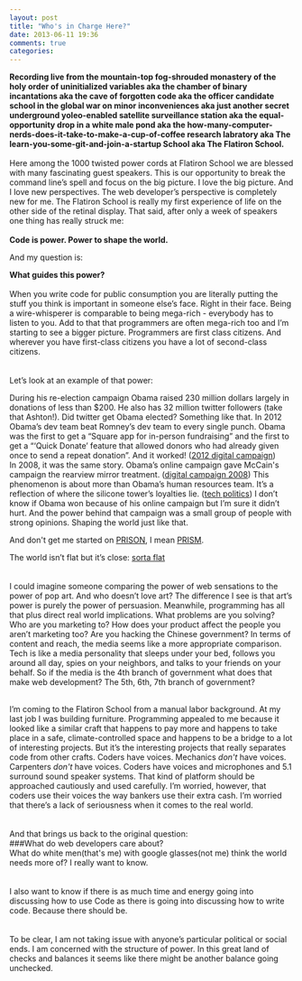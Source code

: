 ```yaml
---
layout: post
title: "Who's in Charge Here?"
date: 2013-06-11 19:36
comments: true
categories: 
---
```


**Recording live from the mountain-top fog-shrouded monastery of the holy order of uninitialized variables aka the chamber of binary incantations aka the cave of forgotten code aka the officer candidate school in the global war on minor inconveniences aka just another secret underground yoleo-enabled satellite surveillance station aka the equal-opportunity drop in a white male pond aka the how-many-computer-nerds-does-it-take-to-make-a-cup-of-coffee research labratory aka The learn-you-some-git-and-join-a-startup School aka The Flatiron School.**
<br/>
<br/>
Here among the 1000 twisted power cords at Flatiron School we are blessed with many fascinating guest speakers. This is our opportunity to break the command line’s spell and focus on the big picture. I love the big picture. And I love new perspectives.  The web developer’s perspective is completely new for me.  The Flatiron School is really my first experience of life on the other side of the retinal display. That said, after only a week of speakers one thing has really struck me:
<br/><br/>
**Code is power. Power to shape the world.**

And my question is:

**What guides this power?**
<br/><br/>
When you write code for public consumption you are literally putting the stuff you think is important in someone else’s face. Right in their face. Being a wire-whisperer is comparable to being mega-rich - everybody has to listen to you.  Add to that that programmers are often mega-rich too and I’m starting to see a bigger picture. Programmers are first class citizens. And wherever you have first-class citizens you have a lot of second-class citizens.
<br/><br/><br/>
Let’s look at an example of that power:  

During his re-election campaign Obama raised 230 million dollars largely in donations of less than $200. He also has 32 million twitter followers (take that Ashton!). Did twitter get Obama elected? Something like that. In 2012 Obama’s dev team beat Romney’s dev team to every single punch. Obama was the first to get a “Square app for in-person fundraising” and the first to get a “‘Quick Donate’ feature that allowed donors who had already given once to send a repeat donation”. And it worked!
([2012 digital campaign](http://techpresident.com/news/23106/romneys-digital-campaign-second-place-finish "2012 digital campaign"))  
In 2008, it was the same story. Obama’s online campaign gave McCain's campaign the rearview mirror treatment. 
([digital campaign 2008](http://www.nationaljournal.com/magazine/online-fundraising-revolution-20080419 "2008 digital campaign"))
This phenomenon is about more than Obama’s human resources team. It’s a reflection of where the silicone tower’s loyalties lie. 
([tech politics](http://fivethirtyeight.blogs.nytimes.com/2012/11/28/in-silicon-valley-technology-talent-gap-threatens-g-o-p-campaigns/ "tech politics"))
I don’t know if Obama won because of his online campaign but I’m sure it didn’t hurt. And the power behind that campaign was a small group of people with strong opinions. Shaping the world just like that.

And don't get me started on [PRISON](/images/prison.jpg), I mean [PRISM](/images/prison.jpg).

The world isn’t flat but it’s close: [sorta flat](/images/macair.jpg)
<br/>
<br/>
<br/>
I could imagine someone comparing the power of web sensations to the power of pop art. And who doesn’t love art? The difference I see is that art’s power is purely the power of persuasion. Meanwhile, programming has all that plus direct real world implications. What problems are you solving? Who are you marketing to? How does your product affect the people you aren’t marketing too? Are you hacking the Chinese government? In terms of content and reach, the media seems like a more appropriate comparison. Tech is like a media personality that sleeps under your bed, follows you around all day, spies on your neighbors, and talks to your friends on your behalf. So if the media is the 4th branch of government what does that make web development? The 5th, 6th, 7th branch of government?
<br/>
<br/>

I’m coming to the Flatiron School from a manual labor background. At my last job I was building furniture. Programming appealed to me because it looked like a similar craft that happens to pay more and happens to take place in a safe, climate-controlled space and happens to be a bridge to a lot of interesting projects. But it’s the interesting projects that really separates code from other crafts. Coders have voices. Mechanics *don't* have voices. Carpenters *don't* have voices. Coders have voices and microphones and 5.1 surround sound speaker systems. That kind of platform should be approached cautiously and used carefully. I’m worried, however, that coders use their voices the way bankers use their extra cash. I’m worried that there’s a lack of seriousness when it comes to the real world.
<br/>
<br/><br/>
And that brings us back to the original question:  
###What do web developers care about?  
What do white men(that's me) with google glasses(not me) think the world needs more of? I really want to know.
<br/><br/><br/>
I also want to know if there is as much time and energy going into discussing how to use Code as there is going into discussing how to write code. Because there should be.
<br/><br/><br/>
To be clear, I am not taking issue with anyone’s particular political or social ends. I am concerned with the structure of power. In this great land of checks and balances it seems like there might be another balance going unchecked.

